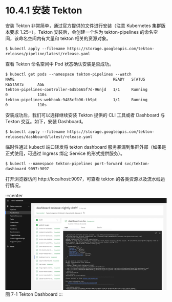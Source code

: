 # 10.4.1 安装 Tekton

安装 Tekton 非常简单，通过官方提供的文件进行安装（注意 Kubernetes 集群版本要求 1.25+）。Tekton 安装后，会创建一个名为 tekton-pipelines 的命名空间，该命名空间内有大量和 tekton 相关的资源对象。

```
$ kubectl apply --filename https://storage.googleapis.com/tekton-releases/pipeline/latest/release.yaml
```

查看 Tekton 命名空间中 Pod 状态确认安装是否成功。

```
$ kubectl get pods --namespace tekton-pipelines --watch
NAME                                           READY   STATUS             RESTARTS      AGE
tekton-pipelines-controller-6d5b665f7d-96njd   1/1     Running            0             110s
tekton-pipelines-webhook-9485cfb96-th9pt       1/1     Running            0             110s
```

安装成功后，我们可以选择继续安装 Tekton 提供的 CLI 工具或者 Dashboard 与 Tekton 交互。如下，安装 Dashboard。

```
$ kubectl apply --filename https://storage.googleapis.com/tekton-releases/dashboard/latest/release.yaml
```
临时性通过 kubectl 端口转发将 tekton dashboard 服务暴漏到集群外部（如果是正式使用，可通过 Ingress 绑定 Service 的形式提供服务）。

```
$ kubectl --namespace tekton-pipelines port-forward svc/tekton-dashboard 9097:9097
```

打开浏览器访问 http://localhost:9097，可查看 tekton 的各类资源以及流水线运行情况。

:::center
  ![](../assets/tekton-dashboard-ui.jpeg)<br/>
  图 7-1 Tekton Dashboard
:::
